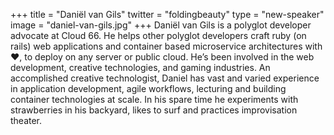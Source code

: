 +++
title = "Daniël van Gils"
twitter = "foldingbeauty"
type = "new-speaker"
image = "daniel-van-gils.jpg"
+++
Daniël van Gils is a polyglot developer advocate at Cloud 66. He helps other polyglot developers craft ruby (on rails) web applications and container based microservice architectures with ♥, to deploy on any server or public cloud. He’s been involved in the web development, creative technologies, and gaming industries. An accomplished creative technologist, Daniel has vast and varied experience in application development, agile workflows, lecturing and building container technologies at scale. In his spare time he experiments with strawberries in his backyard, likes to surf and practices improvisation theater.